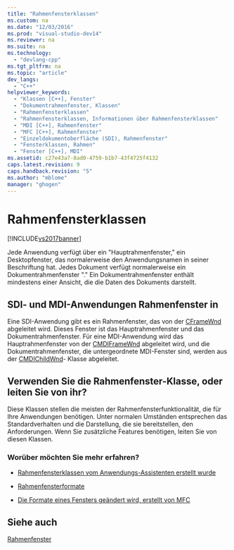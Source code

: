 ```yaml
---
title: "Rahmenfensterklassen"
ms.custom: na
ms.date: "12/03/2016"
ms.prod: "visual-studio-dev14"
ms.reviewer: na
ms.suite: na
ms.technology: 
  - "devlang-cpp"
ms.tgt_pltfrm: na
ms.topic: "article"
dev_langs: 
  - "C++"
helpviewer_keywords: 
  - "Klassen [C++], Fenster"
  - "Dokumentrahmenfenster, Klassen"
  - "Rahmenfensterklassen"
  - "Rahmenfensterklassen, Informationen über Rahmenfensterklassen"
  - "MDI [C++], Rahmenfenster"
  - "MFC [C++], Rahmenfenster"
  - "Einzeldokumentoberfläche (SDI), Rahmenfenster"
  - "Fensterklassen, Rahmen"
  - "Fenster [C++], MDI"
ms.assetid: c27e43a7-8ad0-4759-b1b7-43f4725f4132
caps.latest.revision: 9
caps.handback.revision: "5"
ms.author: "mblome"
manager: "ghogen"
---
```

# Rahmenfensterklassen
[!INCLUDE[vs2017banner](../assembler/inline/includes/vs2017banner.md)]

Jede Anwendung verfügt über ein "Hauptrahmenfenster," ein Desktopfenster, das normalerweise den Anwendungsnamen in seiner Beschriftung hat.  Jedes Dokument verfügt normalerweise ein Dokumentrahmenfenster "." Ein Dokumentrahmenfenster enthält mindestens einer Ansicht, die die Daten des Dokuments darstellt.  
  
## SDI\- und MDI\-Anwendungen Rahmenfenster in  
 Eine SDI\-Anwendung gibt es ein Rahmenfenster, das von der [CFrameWnd](../mfc/reference/cframewnd-class.md) abgeleitet wird.  Dieses Fenster ist das Hauptrahmenfenster und das Dokumentrahmenfenster.  Für eine MDI\-Anwendung wird das Hauptrahmenfenster von der [CMDIFrameWnd](../mfc/reference/cmdiframewnd-class.md) abgeleitet wird, und die Dokumentrahmenfenster, die untergeordnete MDI\-Fenster sind, werden aus der [CMDIChildWnd](../mfc/reference/cmdichildwnd-class.md)\- Klasse abgeleitet.  
  
## Verwenden Sie die Rahmenfenster\-Klasse, oder leiten Sie von ihr?  
 Diese Klassen stellen die meisten der Rahmenfensterfunktionalität, die für Ihre Anwendungen benötigen.  Unter normalen Umständen entsprechen das Standardverhalten und die Darstellung, die sie bereitstellen, den Anforderungen.  Wenn Sie zusätzliche Features benötigen, leiten Sie von diesen Klassen.  
  
### Worüber möchten Sie mehr erfahren?  
  
-   [Rahmenfensterklassen vom Anwendungs\-Assistenten erstellt wurde](../mfc/frame-window-classes-created-by-the-application-wizard.md)  
  
-   [Rahmenfensterformate](../mfc/frame-window-styles-cpp.md)  
  
-   [Die Formate eines Fensters geändert wird, erstellt von MFC](../mfc/changing-the-styles-of-a-window-created-by-mfc.md)  
  
## Siehe auch  
 [Rahmenfenster](../mfc/frame-windows.md)